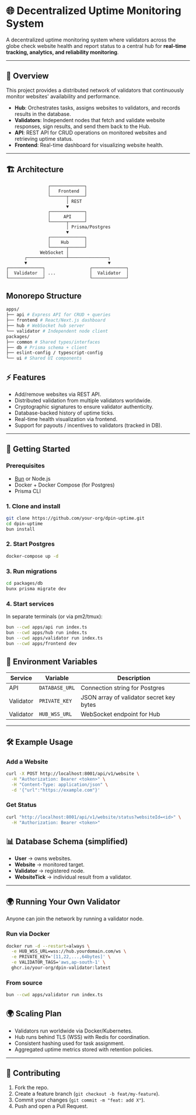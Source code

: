 # 🌐 Decentralized Uptime Monitoring System

A decentralized uptime monitoring system where validators across the globe check website health and report status to a central hub for **real-time tracking, analytics, and reliability monitoring**.

---

## 📖 Overview

This project provides a distributed network of validators that continuously monitor websites' availability and performance.

- **Hub**: Orchestrates tasks, assigns websites to validators, and records results in the database.
- **Validators**: Independent nodes that fetch and validate website responses, sign results, and send them back to the Hub.
- **API**: REST API for CRUD operations on monitored websites and retrieving uptime status.
- **Frontend**: Real-time dashboard for visualizing website health.

---

## 🏗️ Architecture

```text
                ┌─────────────┐
                │   Frontend  │
                └──────┬──────┘
                       │ REST
                       ▼
                ┌─────────────┐
                │     API     │
                └──────┬──────┘
                       │ Prisma/Postgres
                       ▼
                ┌─────────────┐
                │    Hub      │
                └──────┬──────┘
             WebSocket │
       ┌───────────────┴───────────────┐
       ▼                               ▼
┌─────────────┐                 ┌─────────────┐
│  Validator  │ ...             │  Validator  │
└─────────────┘                 └─────────────┘

```

## Monorepo Structure

```bash
apps/
├── api # Express API for CRUD + queries
├── frontend # React/Next.js dashboard
├── hub # WebSocket hub server
└── validator # Independent node client
packages/
├── common # Shared types/interfaces
├── db # Prisma schema + client
├── eslint-config / typescript-config
└── ui # Shared UI components
```

## ⚡ Features

- Add/remove websites via REST API.
- Distributed validation from multiple validators worldwide.
- Cryptographic signatures to ensure validator authenticity.
- Database-backed history of uptime ticks.
- Real-time health visualization via frontend.
- Support for payouts / incentives to validators (tracked in DB).

---

## 🚀 Getting Started

### Prerequisites

- [Bun](https://bun.sh/) or Node.js
- Docker + Docker Compose (for Postgres)
- Prisma CLI

### 1. Clone and install

```bash
git clone https://github.com/your-org/dpin-uptime.git
cd dpin-uptime
bun install
```

### 2. Start Postgres

```bash
docker-compose up -d
```

### 3. Run migrations

```bash
cd packages/db
bunx prisma migrate dev
```

### 4. Start services

In separate terminals (or via pm2/tmux):

```bash
bun --cwd apps/api run index.ts
bun --cwd apps/hub run index.ts
bun --cwd apps/validator run index.ts
bun --cwd apps/frontend dev
```

## 🔑 Environment Variables

| Service   | Variable       | Description                              |
| --------- | -------------- | ---------------------------------------- |
| API       | `DATABASE_URL` | Connection string for Postgres           |
| Validator | `PRIVATE_KEY`  | JSON array of validator secret key bytes |
| Validator | `HUB_WSS_URL`  | WebSocket endpoint for Hub               |

---

## 🛠️ Example Usage

### Add a Website

```bash
curl -X POST http://localhost:8001/api/v1/website \
  -H "Authorization: Bearer <token>" \
  -H "Content-Type: application/json" \
  -d '{"url":"https://example.com"}'
```

### Get Status

```bash
curl "http://localhost:8001/api/v1/website/status?websiteId=<id>" \
  -H "Authorization: Bearer <token>"
```

## 📊 Database Schema (simplified)

- **User** → owns websites.
- **Website** → monitored target.
- **Validator** → registered node.
- **WebsiteTick** → individual result from a validator.

---

## 🌍 Running Your Own Validator

Anyone can join the network by running a validator node.

### Run via Docker

```bash
docker run -d --restart=always \
  -e HUB_WSS_URL=wss://hub.yourdomain.com/ws \
  -e PRIVATE_KEY='[11,22,...,64bytes]' \
  -e VALIDATOR_TAGS='aws,ap-south-1' \
  ghcr.io/your-org/dpin-validator:latest
```

### From source

```bash
bun --cwd apps/validator run index.ts
```

## 🌍 Scaling Plan

- Validators run worldwide via Docker/Kubernetes.
- Hub runs behind TLS (WSS) with Redis for coordination.
- Consistent hashing used for task assignment.
- Aggregated uptime metrics stored with retention policies.

---

## 🤝 Contributing

1. Fork the repo.
2. Create a feature branch (`git checkout -b feat/my-feature`).
3. Commit your changes (`git commit -m "feat: add X"`).
4. Push and open a Pull Request.

```

```
